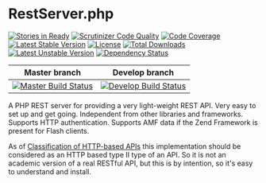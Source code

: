 # RestServer.php
[![Stories in Ready](https://badge.waffle.io/jk/restserver.png?label=ready&title=Ready)](http://waffle.io/jk/restserver)
[![Scrutinizer Code Quality](https://scrutinizer-ci.com/g/jk/RestServer/badges/quality-score.png?s=f73d03bf31d39ae6d8e6717e59fb37ee9f070a2e)](https://scrutinizer-ci.com/g/jk/RestServer/)
[![Code Coverage](https://scrutinizer-ci.com/g/jk/RestServer/badges/coverage.png?s=04bcecf088febc189f3e7f876802def3bd7a5e16)](https://scrutinizer-ci.com/g/jk/RestServer/)
[![Latest Stable Version](https://poser.pugx.org/jk/restserver/v/stable.svg)](https://packagist.org/packages/jk/restserver)
[![License](https://poser.pugx.org/jk/restserver/license.svg)](https://packagist.org/packages/jk/restserver)
[![Total Downloads](https://poser.pugx.org/jk/restserver/downloads.svg)](https://packagist.org/packages/jk/restserver)
[![Latest Unstable Version](https://poser.pugx.org/jk/restserver/v/unstable.svg)](https://packagist.org/packages/jk/restserver)
[![Dependency Status](https://www.versioneye.com/php/jk:restserver/1.0.0/badge.svg)](https://www.versioneye.com/php/jk:restserver/1.0.0)

| Master branch | Develop branch |
| :---: | :---: |
[![Master Build Status](https://travis-ci.org/jk/RestServer.svg?branch=master)](https://travis-ci.org/jk/RestServer)|[![Develop Build Status](https://travis-ci.org/jk/RestServer.svg?branch=develop)](https://travis-ci.org/jk/RestServer)

A PHP REST server for providing a very light-weight REST API. Very easy to set up and get going. Independent from other libraries and frameworks. Supports HTTP authentication. Supports AMF data if the Zend Framework is present for Flash clients.

As of [Classification of HTTP-based APIs](http://www.nordsc.com/ext/classification_of_http_based_apis.html) this implementation should be considered as an HTTP based type II type of an API. So it is not an academic version of a real RESTful API, but this is by intention, so it's easy to understand and install.
